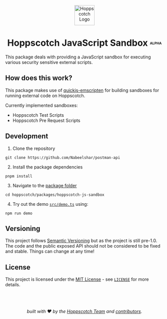 <div align="center">
  <a href="https://hoppscotch.io">
    <img
      src="https://avatars.githubusercontent.com/u/56705483"
      alt="Hoppscotch Logo"
      height="64"
    />
  </a>
</div>
<div align="center">

# Hoppscotch JavaScript Sandbox <font size=2><sup>ALPHA</sup></font>

</div>

This package deals with providing a JavaScript sandbox for executing various security sensitive external scripts.

## How does this work?

This package makes use of [quickjs-emscripten](https://www.npmjs.com/package/quickjs-emscripten) for building sandboxes for running external code on Hoppscotch.

Currently implemented sandboxes:

- Hoppscotch Test Scripts
- Hoppscotch Pre Request Scripts

## Development

1. Clone the repository

```
git clone https://github.com/Nabeelshar/postman-api
```

2. Install the package dependencies

```
pnpm install
```

3. Navigate to the [package folder](https://github.com/Nabeelshar/postman-api/tree/main/packages/hoppscotch-js-sandbox)

```
cd hoppscotch/packages/hoppscotch-js-sandbox
```

4. Try out the demo [`src/demo.ts`](https://github.com/Nabeelshar/postman-api/blob/main/packages/hoppscotch-js-sandbox/src/demo.ts) using:

```
npm run demo
```

## Versioning

This project follows [Semantic Versioning](https://semver.org/) but as the project is still pre-1.0. The code and the public exposed API should not be considered to be fixed and stable. Things can change at any time!

## License

This project is licensed under the [MIT License](https://opensource.org/licenses/MIT) - see [`LICENSE`](https://github.com/hoppscotch/hopp-js-sandbox/blob/main/LICENSE) for more details.

<div align="center">
  <br />
  <br />

###### built with ❤︎ by the [Hoppscotch Team](https://github.com/hoppscotch) and [contributors](https://github.com/AndrewBastin/hopp-js-sandbox/graphs/contributors).

</div>
